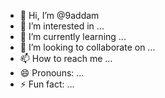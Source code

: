 - 👋 Hi, I’m @9addam
- 👀 I’m interested in ...
- 🌱 I’m currently learning ...
- 💞️ I’m looking to collaborate on ...
- 📫 How to reach me ...
- 😄 Pronouns: ...
- ⚡ Fun fact: ...

<!---
9addam/9addam is a ✨ special ✨ repository because its `README.md` (this file) appears on your GitHub profile.
You can click the Preview link to take a look at your changes.
--->
